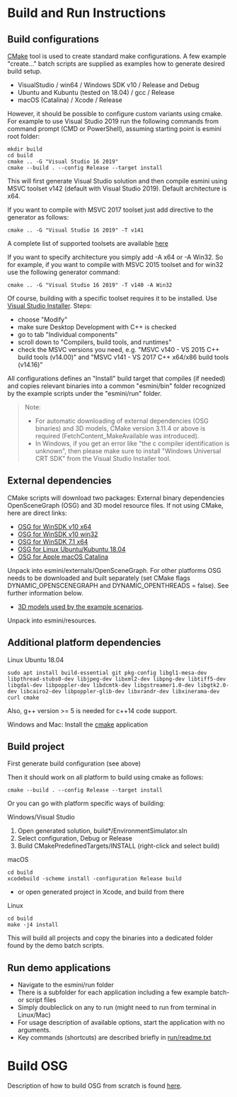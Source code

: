 # Build and Run Instructions

## Build configurations
[CMake](https://cmake.org/) tool is used to create standard make configurations. A few example "create..." batch scripts are supplied as examples how to generate desired build setup.
- VisualStudio / win64 / Windows SDK v10 / Release and Debug
- Ubuntu and Kubuntu (tested on 18.04) / gcc / Release
- macOS (Catalina) / Xcode / Release

However, it should be possible to configure custom variants using cmake. For example to use Visual Studio 2019 run the following commands from command prompt (CMD or PowerShell), assuming starting point is esmini root folder:
```
mkdir build
cd build
cmake .. -G "Visual Studio 16 2019"
cmake --build . --config Release --target install
```

This will first generate Visual Studio solution and then compile esmini using MSVC toolset v142 (default with Visual Studio 2019). Default architecture is x64.

If you want to compile with MSVC 2017 toolset just add directive to the generator as follows:
```
cmake .. -G "Visual Studio 16 2019" -T v141
```

A complete list of supported toolsets are available [here](https://cmake.org/cmake/help/v3.17/variable/MSVC_TOOLSET_VERSION.html)

If you want to specify architecture you simply add -A x64 or -A Win32. So for example, if you want to compile with MSVC 2015 toolset and for win32 use the following generator command:
```
cmake .. -G "Visual Studio 16 2019" -T v140 -A Win32
```
Of course, building with a specific toolset requires it to be installed. Use [Visual Studio Installer](https://docs.microsoft.com/en-us/visualstudio/install/install-visual-studio?view=vs-2019). Steps:
* choose "Modify"
* make sure Desktop Development with C++ is checked
* go to tab "Individual components" 
* scroll down to "Compilers, build tools, and runtimes"
* check the MSVC versions you need, e.g. "MSVC v140 - VS 2015 C++ build tools (v14.00)" and "MSVC v141 - VS 2017 C++ x64/x86 build tools (v14.16)"

All configurations defines an "Install" build target that compiles (if needed) and copies relevant binaries into a common "esmini/bin" folder recognized by the example scripts under the "esmini/run" folder.

> Note:
>- For automatic downloading of external dependencies (OSG binaries) and 3D models, CMake version 3.11.4 or above is required (FetchContent_MakeAvailable was introduced).
>- In Windows, if you get an error like "the c compiler identification is unknown", then please make sure to install "Windows Universal CRT SDK" from the Visual Studio Installer tool.

## External dependencies
CMake scripts will download two packages: External binary dependencies OpenSceneGraph (OSG) and 3D model resource files. If not using CMake, here are direct links:

- [OSG for WinSDK v10 x64](https://drive.google.com/uc?export=download&id=1YxLVdQLhKBMGW4HB_ArJglRIpzuDiwhJ)
- [OSG for WinSDK v10 win32](https://drive.google.com/uc?export=download&id=10dV9P0qOeJUgTtsSDld4AlbClE--SivX)
- [OSG for WinSDK 7.1 x64](https://drive.google.com/uc?export=download&id=1NBEvGZiTWmqxk-MEOq7uK1uh_vaUMaEL)  
- [OSG for Linux Ubuntu/Kubuntu 18.04](https://drive.google.com/uc?export=download&id=1OufA3TUQjBTkaRvAuo0rSUwryvoqde8G)
- [OSG for Apple macOS Catalina](https://drive.google.com/uc?export=download&id=1yEFOB8HmNP5lPxYD4VJC-ry7XaBG9dsJ)

Unpack into esmini/externals/OpenSceneGraph. For other platforms OSG needs to be downloaded and built separately (set CMake flags DYNAMIC_OPENSCENEGRAPH and DYNAMIC_OPENTHREADS = false). See further information below.

- [3D models used by the example scenarios](https://drive.google.com/uc?export=download&id=11a8njhkRIjLYMqCsSL9pU-d5_A8pMVhc).

Unpack into esmini/resources.

## Additional platform dependencies

Linux Ubuntu 18.04

```
sudo apt install build-essential git pkg-config libgl1-mesa-dev libpthread-stubs0-dev libjpeg-dev libxml2-dev libpng-dev libtiff5-dev libgdal-dev libpoppler-dev libdcmtk-dev libgstreamer1.0-dev libgtk2.0-dev libcairo2-dev libpoppler-glib-dev libxrandr-dev libxinerama-dev curl cmake
```
Also, g++ version >= 5 is needed for c++14 code support.

Windows and Mac: Install the [cmake](https://cmake.org/) application

## Build project
First generate build configuration (see above)

Then it should work on all platform to build using cmake as follows:
```
cmake --build . --config Release --target install
```

Or you can go with platform specific ways of building:

Windows/Visual Studio
1. Open generated solution, build*/EnvironmentSimulator.sln
1. Select configuration, Debug or Release
1. Build CMakePredefinedTargets/INSTALL (right-click and select build)

macOS
```
cd build
xcodebuild -scheme install -configuration Release build
```
- or open generated project in Xcode, and build from there

Linux
```
cd build
make -j4 install
```
This will build all projects and copy the binaries into a dedicated folder found by the demo batch scripts.

## Run demo applications
- Navigate to the esmini/run folder
- There is a subfolder for each application including a few example batch- or script files
- Simply doubleclick on any to run (might need to run from terminal in Linux/Mac)
- For usage description of available options, start the application with no arguments.
- Key commands (shortcuts) are described briefly in [run/readme.txt](../run/readme.txt)

# Build OSG
Description of how to build OSG from scratch is found [here](BuildOSG.md).
